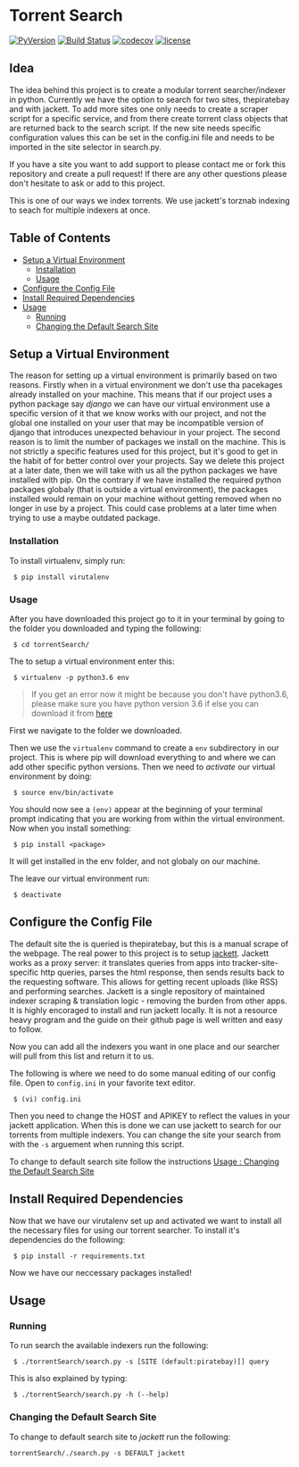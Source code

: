 # Torrent Search

[![PyVersion](https://img.shields.io/badge/python-3.6-blue.svg)](https://www.python.org/downloads/release/python-360/)
[![Build Status](https://travis-ci.org/KevinMidboe/torrent_search.svg?branch=master)](https://travis-ci.org/KevinMidboe/torrent_search)
[![codecov](https://codecov.io/gh/KevinMidboe/torrent_search/branch/master/graph/badge.svg)](https://codecov.io/gh/KevinMidboe/torrent_search)
[![license](https://img.shields.io/github/license/mashape/apistatus.svg)](LICENSE)

## Idea
The idea behind this project is to create a modular torrent searcher/indexer in python. Currently we have the option to search for two sites, thepiratebay and with jackett. To add more sites one only needs to create a scraper script for a specific service, and from there create torrent class objects that are returned back to the search script. If the new site needs specific configuration values this can be set in the config.ini file and needs to be imported in the site selector in search.py. 

If you have a site you want to add support to please contact me or fork this repository and create a pull request! If there are any other questions please don't hesitate to ask or add to this project.

This is one of our ways we index torrents. We use jackett's torznab indexing to seach for multiple indexers at once.

## Table of Contents

* [Setup a Virtual Environment](#setup_a_virtual_environment)
  * [Installation](#env_installation)
  * [Usage](#env_usage)
* [Configure the Config File](#configure_config_file)
* [Install Required Dependencies](#install_requirements)
* [Usage](#usage)
  * [Running](#usage_running)
  * [Changing the Default Search Site](#changing_default)

<a name='setup_a_virtual_enviroment'></a>
## Setup a Virtual Environment
The reason for setting up a virtual environment is primarily based on two reasons. Firstly when in a virtual environment we don't use tha pacekages already installed on your machine. This means that if our project uses a python package say *django* we can have our virtual environment use a specific version of it that we know works with our project, and not the global one installed on your user that may be incompatible version of django that introduces unexpected behaviour in your project. The second reason is to limit the number of packages we install on the machine. This is not strictly a specific features used for this project, but it's good to get in the habit of for better control over your projects. Say we delete this project at a later date, then we will take with us all the python packages we have installed with pip. On the contrary if we have installed the required python packages globaly (that is outside a virtual environment), the packages installed would remain on your machine without getting removed when no longer in use by a project. This could case problems at a later time when trying to use a maybe outdated package.

<a name='env_installation'></a>
### Installation
To install virtualenv, simply run:  

```
 $ pip install virutalenv
```

<a name='env_usage'></a>
### Usage
After you have downloaded this project go to it in your terminal by going to the folder you downloaded and typing the following:


```
 $ cd torrentSearch/
```

The to setup a virtual environment enter this:

```
 $ virtualenv -p python3.6 env
```

 > If you get an error now it might be because you don't have python3.6, please make sure you have python version 3.6 if else you can download it from [here](https://www.python.org/downloads/)


First we navigate to the folder we downloaded.

Then we use the ```virtualenv``` command to create a ```env``` subdirectory in our project. This is where pip will download everything to and where we can add other specific python versions. Then we need to *activate* our virtual environment by doing:

```
 $ source env/bin/activate
```

You should now see a ```(env)``` appear at the beginning of your terminal prompt indicating that you are working from within the virtual environment. Now when you install something: 

```
 $ pip install <package>
```

It will get installed in the env folder, and not globaly on our machine. 

The leave our virtual environment run: 

```
 $ deactivate
```

<a name='configure_config_file'></a>
## Configure the Config File
The default site the is queried is thepiratebay, but this is a manual scrape of the webpage. The real power to this project is to setup [jackett](#https://github.com/Jackett/Jackett). Jackett works as a proxy server: it translates queries from apps into tracker-site-specific http queries, parses the html response, then sends results back to the requesting software. This allows for getting recent uploads (like RSS) and performing searches. Jackett is a single repository of maintained indexer scraping & translation logic - removing the burden from other apps.  
It is highly encoraged to install and run jackett locally. It is not a resource heavy program and the guide on their github page is well written and easy to follow. 

Now you can add all the indexers you want in one place and our searcher will pull from this list and return it to us. 

The following is where we need to do some manual editing of our config file. Open to ```config.ini``` in your favorite text editor. 

``` 
 $ (vi) config.ini
```

Then you need to change the HOST and APIKEY to reflect the values in your jackett application. When this is done we can use jackett to search for our torrents from multiple indexers. You can change the site your search from with the ```-s``` arguement when running this script.

To change to default search site follow the instructions [Usage : Changing the Default Search Site](#changing_default)

<a name='install_requirements'></a>
## Install Required Dependencies
Now that we have our virutalenv set up and activated we want to install all the necessary files for using our torrent searcher. To install it's dependencies do the following:

```
 $ pip install -r requirements.txt
```

Now we have our neccessary packages installed!


<a name='usage'></a>
## Usage
<a name='usage_running'></a>
### Running
To run search the available indexers run the following:

```
 $ ./torrentSearch/search.py -s [SITE (default:piratebay)]] query
```

This is also explained by typing:

```
 $ ./torrentSearch/search.py -h (--help)
```

<a name='changing_default'></a>
### Changing the Default Search Site
To change to default search site to *jackett* run the following:

```
torrentSearch/./search.py -s DEFAULT jackett
```
